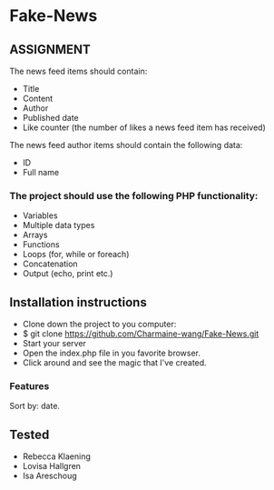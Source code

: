 # Fake-News

## ASSIGNMENT
The news feed items should contain:

- Title
- Content
- Author
- Published date
- Like counter (the number of likes a news feed item has received)

The news feed author items should contain the following data:

- ID
- Full name

### The project should use the following PHP functionality:

- Variables
- Multiple data types
- Arrays
- Functions
- Loops (for, while or foreach)
- Concatenation
- Output (echo, print etc.)


## Installation instructions
- Clone down the project to you computer:
- $ git clone https://github.com/Charmaine-wang/Fake-News.git
- Start your server
- Open the index.php file in you favorite browser.
- Click around and see the magic that I've created.


### Features
Sort by: date.

## Tested
- Rebecca Klaening
- Lovisa Hallgren
- Isa Areschoug
